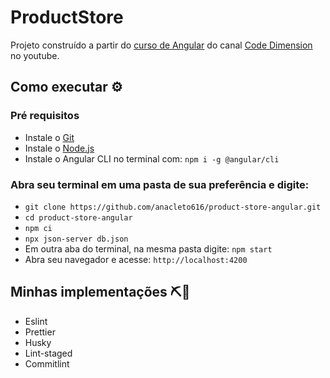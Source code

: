 # ProductStore

Projeto construído a partir do [curso de Angular](https://youtube.com/playlist?list=PLXEUJjGpEX7zwdFSAzIPiSf9p0tOeI1Yu&si=OXBvxqGdcpaCsOTQ) do canal [Code Dimension](https://www.youtube.com/@code.dimension) no youtube.

## Como executar ⚙

### Pré requisitos

- Instale o [Git](https://git-scm.com/)
- Instale o [Node.js](https://nodejs.org/pt)
- Instale o Angular CLI no terminal com: `npm i -g @angular/cli`

### Abra seu terminal em uma pasta de sua preferência e digite:

- `git clone https://github.com/anacleto616/product-store-angular.git`
- `cd product-store-angular`
- `npm ci`
- `npx json-server db.json`
- Em outra aba do terminal, na mesma pasta digite: `npm start`
- Abra seu navegador e acesse: `http://localhost:4200`

## Minhas implementações ⛏🔨
- Eslint
- Prettier
- Husky
- Lint-staged
- Commitlint
